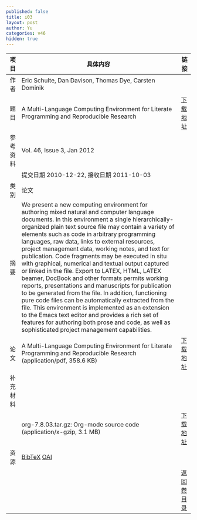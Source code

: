 ```yaml
---
published: false
title: i03
layout: post
author: Yu
categories: v46
hidden: true
---
```


| 项目 | 具体内容 | 链接 |
|---:|---|---|
| 作者 | Eric Schulte, Dan Davison, Thomas Dye, Carsten Dominik| |
| 题目 |A Multi-Language Computing Environment for Literate Programming and Reproducible Research | [下载地址](http://www.jstatsoft.org/v46/i03/paper) |
| 参考资料 |Vol. 46, Issue 3, Jan 2012 | |
| | 提交日期 2010-12-22, 接收日期 2011-10-03| | 
| 类别 | 论文| |
| 摘要 | We present a new computing environment for authoring mixed natural and computer language documents. In this environment a single hierarchically-organized plain text source file may contain a variety of elements such as code in arbitrary programming languages, raw data, links to external resources, project management data, working notes, and text for publication. Code fragments may be executed in situ with graphical, numerical and textual output captured or linked in the file. Export to LATEX, HTML, LATEX beamer, DocBook and other formats permits working reports, presentations and manuscripts for publication to be generated from the file. In addition, functioning pure code files can be automatically extracted from the file. This environment is implemented as an extension to the Emacs text editor and provides a rich set of features for authoring both prose and code, as well as sophisticated project management capabilities.| |
| 论文 | A Multi-Language Computing Environment for Literate Programming and Reproducible Research  (application/pdf, 358.6 KB)| [下载地址](http://www.jstatsoft.org/v46/i03/paper) |
| 补充材料 | | |
| |org-7.8.03.tar.gz:      Org-mode source code  (application/x-gzip, 3.1 MB)|  [下载地址](http://www.jstatsoft.org/v46/i03/supp/1) |
| 资源 | [BibTeX](http://www.jstatsoft.org/v46/i03/bibtex) [OAI](http://www.jstatsoft.org/oai?verb=GetRecord&identifier=oai.jstatsoft/v46/i03&prefix=oai_dc)| |
| |  | [返回卷目录]({{site.baseurl}}/volume/v46.html) |